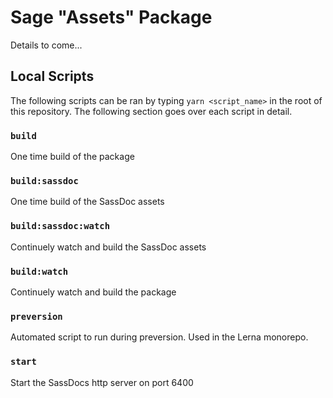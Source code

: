 # Sage "Assets" Package

Details to come...

## Local Scripts

The following scripts can be ran by typing `yarn <script_name>` in the root of this repository. The following section goes over each script in detail.

### `build`

One time build of the package

### `build:sassdoc`

One time build of the SassDoc assets

### `build:sassdoc:watch`

Continuely watch and build the SassDoc assets

### `build:watch`

Continuely watch and build the package

### `preversion`

Automated script to run during preversion. Used in the Lerna monorepo.

### `start`

Start the SassDocs http server on port 6400
